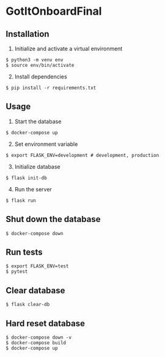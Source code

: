 # GotItOnboardFinal

## Installation

1. Initialize and activate a virtual environment

```
$ python3 -m venv env
$ source env/bin/activate
```

2. Install dependencies

```
$ pip install -r requirements.txt
```

## Usage

1. Start the database

```
$ docker-compose up
```

2. Set environment variable

```
$ export FLASK_ENV=development # development, production
```

3. Initialize database

```
$ flask init-db
```

4. Run the server

```
$ flask run
```

## Shut down the database

```
$ docker-compose down
```

## Run tests

```
$ export FLASK_ENV=test
$ pytest
```

## Clear database

```
$ flask clear-db
```

## Hard reset database

```
$ docker-compose down -v
$ docker-compose build
$ docker-compose up
```